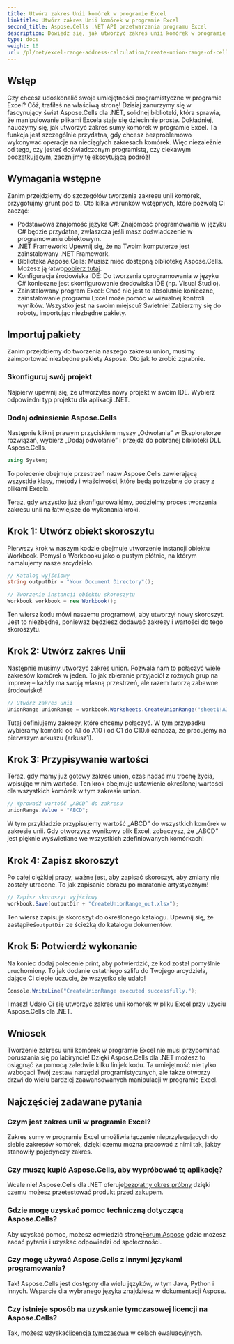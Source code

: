 ```yaml
---
title: Utwórz zakres Unii komórek w programie Excel
linktitle: Utwórz zakres Unii komórek w programie Excel
second_title: Aspose.Cells .NET API przetwarzania programu Excel
description: Dowiedz się, jak utworzyć zakres unii komórek w programie Excel przy użyciu Aspose.Cells dla .NET w prostych krokach. Udoskonalaj swoje umiejętności programistyczne w programie Excel.
type: docs
weight: 10
url: /pl/net/excel-range-address-calculation/create-union-range-of-cells-in-excel/
---
```

## Wstęp
Czy chcesz udoskonalić swoje umiejętności programistyczne w programie Excel? Cóż, trafiłeś na właściwą stronę! Dzisiaj zanurzymy się w fascynujący świat Aspose.Cells dla .NET, solidnej biblioteki, która sprawia, że manipulowanie plikami Excela staje się dziecinnie proste. Dokładniej, nauczymy się, jak utworzyć zakres sumy komórek w programie Excel. Ta funkcja jest szczególnie przydatna, gdy chcesz bezproblemowo wykonywać operacje na nieciągłych zakresach komórek. Więc niezależnie od tego, czy jesteś doświadczonym programistą, czy ciekawym początkującym, zacznijmy tę ekscytującą podróż!
## Wymagania wstępne
Zanim przejdziemy do szczegółów tworzenia zakresu unii komórek, przygotujmy grunt pod to. Oto kilka warunków wstępnych, które pozwolą Ci zacząć:
- Podstawowa znajomość języka C#: Znajomość programowania w języku C# będzie przydatna, zwłaszcza jeśli masz doświadczenie w programowaniu obiektowym.
- .NET Framework: Upewnij się, że na Twoim komputerze jest zainstalowany .NET Framework.
-  Biblioteka Aspose.Cells: Musisz mieć dostępną bibliotekę Aspose.Cells. Możesz ją łatwo[pobierz tutaj](https://releases.aspose.com/cells/net/).
- Konfiguracja środowiska IDE: Do tworzenia oprogramowania w języku C# konieczne jest skonfigurowanie środowiska IDE (np. Visual Studio).
- Zainstalowany program Excel: Choć nie jest to absolutnie konieczne, zainstalowanie programu Excel może pomóc w wizualnej kontroli wyników.
Wszystko jest na swoim miejscu? Świetnie! Zabierzmy się do roboty, importując niezbędne pakiety.
## Importuj pakiety
Zanim przejdziemy do tworzenia naszego zakresu union, musimy zaimportować niezbędne pakiety Aspose. Oto jak to zrobić zgrabnie.
### Skonfiguruj swój projekt
Najpierw upewnij się, że utworzyłeś nowy projekt w swoim IDE. Wybierz odpowiedni typ projektu dla aplikacji .NET.
### Dodaj odniesienie Aspose.Cells
Następnie kliknij prawym przyciskiem myszy „Odwołania” w Eksploratorze rozwiązań, wybierz „Dodaj odwołanie” i przejdź do pobranej biblioteki DLL Aspose.Cells. 
```csharp
using System;
```
To polecenie obejmuje przestrzeń nazw Aspose.Cells zawierającą wszystkie klasy, metody i właściwości, które będą potrzebne do pracy z plikami Excela.

Teraz, gdy wszystko już skonfigurowaliśmy, podzielmy proces tworzenia zakresu unii na łatwiejsze do wykonania kroki.
## Krok 1: Utwórz obiekt skoroszytu
Pierwszy krok w naszym kodzie obejmuje utworzenie instancji obiektu Workbook. Pomyśl o Workbooku jako o pustym płótnie, na którym namalujemy nasze arcydzieło.
```csharp
// Katalog wyjściowy
string outputDir = "Your Document Directory"();

// Tworzenie instancji obiektu skoroszytu
Workbook workbook = new Workbook();
```
Ten wiersz kodu mówi naszemu programowi, aby utworzył nowy skoroszyt. Jest to niezbędne, ponieważ będziesz dodawać zakresy i wartości do tego skoroszytu.
## Krok 2: Utwórz zakres Unii
Następnie musimy utworzyć zakres union. Pozwala nam to połączyć wiele zakresów komórek w jeden. To jak zbieranie przyjaciół z różnych grup na imprezę – każdy ma swoją własną przestrzeń, ale razem tworzą zabawne środowisko!
```csharp
// Utwórz zakres unii
UnionRange unionRange = workbook.Worksheets.CreateUnionRange("sheet1!A1:A10,sheet1!C1:C10", 0);
```
 Tutaj definiujemy zakresy, które chcemy połączyć. W tym przypadku wybieramy komórki od A1 do A10 i od C1 do C10.`0` oznacza, że pracujemy na pierwszym arkuszu (arkusz1).
## Krok 3: Przypisywanie wartości
Teraz, gdy mamy już gotowy zakres union, czas nadać mu trochę życia, wpisując w nim wartość. Ten krok obejmuje ustawienie określonej wartości dla wszystkich komórek w tym zakresie union.
```csharp
// Wprowadź wartość „ABCD” do zakresu
unionRange.Value = "ABCD";
```
W tym przykładzie przypisujemy wartość „ABCD” do wszystkich komórek w zakresie unii. Gdy otworzysz wynikowy plik Excel, zobaczysz, że „ABCD” jest pięknie wyświetlane we wszystkich zdefiniowanych komórkach!
## Krok 4: Zapisz skoroszyt
Po całej ciężkiej pracy, ważne jest, aby zapisać skoroszyt, aby zmiany nie zostały utracone. To jak zapisanie obrazu po maratonie artystycznym!
```csharp
// Zapisz skoroszyt wyjściowy
workbook.Save(outputDir + "CreateUnionRange_out.xlsx");
```
 Ten wiersz zapisuje skoroszyt do określonego katalogu. Upewnij się, że zastąpiłeś`outputDir` ze ścieżką do katalogu dokumentów. 
## Krok 5: Potwierdź wykonanie
Na koniec dodaj polecenie print, aby potwierdzić, że kod został pomyślnie uruchomiony. To jak dodanie ostatniego szlifu do Twojego arcydzieła, dające Ci ciepłe uczucie, że wszystko się udało!
```csharp
Console.WriteLine("CreateUnionRange executed successfully.");
```
I masz! Udało Ci się utworzyć zakres unii komórek w pliku Excel przy użyciu Aspose.Cells dla .NET.
## Wniosek
Tworzenie zakresu unii komórek w programie Excel nie musi przypominać poruszania się po labiryncie! Dzięki Aspose.Cells dla .NET możesz to osiągnąć za pomocą zaledwie kilku linijek kodu. Ta umiejętność nie tylko wzbogaci Twój zestaw narzędzi programistycznych, ale także otworzy drzwi do wielu bardziej zaawansowanych manipulacji w programie Excel. 

## Najczęściej zadawane pytania
### Czym jest zakres unii w programie Excel?
Zakres sumy w programie Excel umożliwia łączenie nieprzylegających do siebie zakresów komórek, dzięki czemu można pracować z nimi tak, jakby stanowiły pojedynczy zakres.
### Czy muszę kupić Aspose.Cells, aby wypróbować tę aplikację?
 Wcale nie! Aspose.Cells dla .NET oferuje[bezpłatny okres próbny](https://releases.aspose.com/) dzięki czemu możesz przetestować produkt przed zakupem.
### Gdzie mogę uzyskać pomoc techniczną dotyczącą Aspose.Cells?
 Aby uzyskać pomoc, możesz odwiedzić stronę[Forum Aspose](https://forum.aspose.com/c/cells/9) gdzie możesz zadać pytania i uzyskać odpowiedzi od społeczności.
### Czy mogę używać Aspose.Cells z innymi językami programowania?
Tak! Aspose.Cells jest dostępny dla wielu języków, w tym Java, Python i innych. Wsparcie dla wybranego języka znajdziesz w dokumentacji Aspose.
### Czy istnieje sposób na uzyskanie tymczasowej licencji na Aspose.Cells?
 Tak, możesz uzyskać[licencja tymczasowa](https://purchase.aspose.com/temporary-license/) w celach ewaluacyjnych.